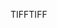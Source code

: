 <span data-ttu-id="eb4d6-101">TIFF</span><span class="sxs-lookup"><span data-stu-id="eb4d6-101">TIFF</span></span>